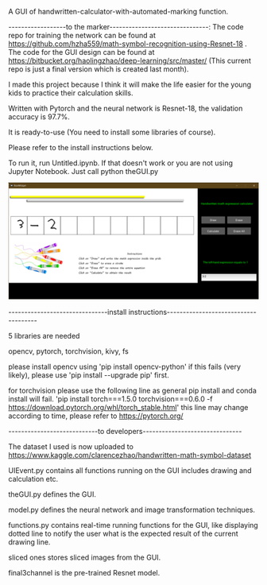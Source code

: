A GUI of handwritten-calculator-with-automated-marking function.

------------------to the marker-------------------------------: The code repo for training the network can be found at https://github.com/hzha559/math-symbol-recognition-using-Resnet-18 .
The code for the GUI design can be found at https://bitbucket.org/haolingzhao/deep-learning/src/master/ (This current repo is just a final version which is created last month).

I made this project because I think it will make the life easier for the young kids to practice their calculation skills.

Written with Pytorch and the neural network is Resnet-18, the validation accuracy is 97.7%.

It is ready-to-use (You need to install some libraries of course).

Please refer to the install instructions below.

To run it, run Untitled.ipynb. If that doesn't work or you are not using Jupyter Notebook. Just call python theGUI.py

![Screenshot](example.JPG)

-------------------------------install instructions-------------------------------------

5 libraries are needed

opencv, pytorch, torchvision, kivy, fs

please install opencv using 'pip install opencv-python'
if this fails (very likely), please use 'pip install --upgrade pip' first.

for torchvision please use the following line as general pip install and conda install will fail.
'pip install torch===1.5.0 torchvision===0.6.0 -f https://download.pytorch.org/whl/torch_stable.html'
this line may change according to time, please refer to https://pytorch.org/

----------------------------to developers------------------------------- 

The dataset I used is now uploaded to https://www.kaggle.com/clarencezhao/handwritten-math-symbol-dataset

UIEvent.py contains all functions running on the GUI includes drawing and calculation etc.

theGUI.py defines the GUI.

model.py defines the neural network and image transformation techniques.

functions.py contains real-time running functions for the GUI, like displaying dotted line to notify the user what is the expected result of the current drawing line.

sliced ones stores sliced images from the GUI.

final3channel is the pre-trained Resnet model.
